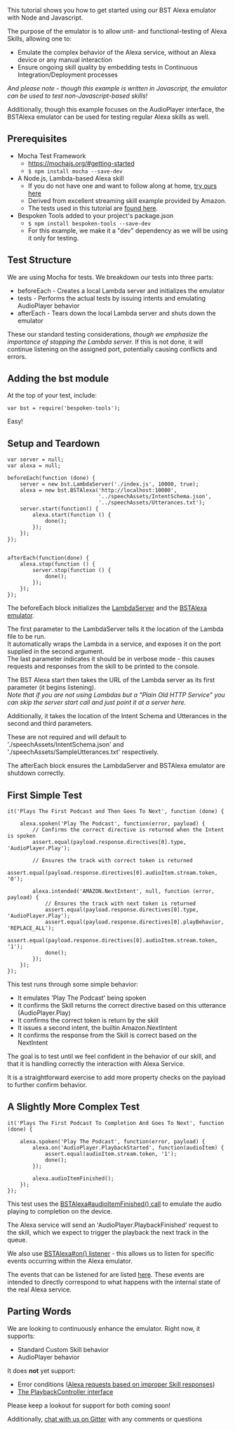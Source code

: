This tutorial shows you how to get started using our BST Alexa emulator with Node and Javascript.  

The purpose of the emulator is to allow unit- and functional-testing of Alexa Skills, 
allowing one to:

* Emulate the complex behavior of the Alexa service, without an Alexa device or any manual interaction
* Ensure ongoing skill quality by embedding tests in Continuous Integration/Deployment processes

*And please note - though this example is written in Javascript, the emulator can be used to test non-Javascript-based skills!*

Additionally, though this example focuses on the AudioPlayer interface, 
the BSTAlexa emulator can be used for testing regular Alexa skills as well.

## Prerequisites

* Mocha Test Framework
    * https://mochajs.org/#getting-started
    * `$ npm install mocha --save-dev`
* A Node.js, Lambda-based Alexa skill 
    * If you do not have one and want to follow along at home, [try ours here](https://github.com/bespoken/skill-sample-nodejs-audio-player)
    * Derived from excellent streaming skill example provided by Amazon.
    * The tests used in this tutorial are [found here](https://github.com/bespoken/skill-sample-nodejs-audio-player/blob/mainline/js/test/skillTest.js).
* Bespoken Tools added to your project's package.json
    * `$ npm install bespoken-tools --save-dev`
    * For this example, we make it a "dev" dependency as we will be using it only for testing.

## Test Structure

We are using Mocha for tests. We breakdown our tests into three parts:

* beforeEach - Creates a local Lambda server and initializes the emulator
* tests - Performs the actual tests by issuing intents and emulating AudioPlayer behavior
* afterEach - Tears down the local Lambda server and shuts down the emulator

These our standard testing considerations, *though we emphasize the importance of stopping the Lambda server.*
If this is not done, it will continue listening on the assigned port, potentially causing conflicts and errors.

## Adding the bst module
At the top of your test, include:
```
var bst = require('bespoken-tools');
```

Easy!

## Setup and Teardown

```
var server = null;
var alexa = null;

beforeEach(function (done) {
    server = new bst.LambdaServer('./index.js', 10000, true);
    alexa = new bst.BSTAlexa('http://localhost:10000',
                             '../speechAssets/IntentSchema.json',
                             '../speechAssets/Utterances.txt');
    server.start(function() {
        alexa.start(function () {
            done();
        });
    });
});


afterEach(function(done) {
    alexa.stop(function () {
        server.stop(function () {
            done();
        });
    });
});
```

The beforeEach block initializes the [LambdaServer](http://docs.bespoken.tools/en/latest/api/classes/lambdaserver.html) 
and the [BSTAlexa emulator](http://docs.bespoken.tools/en/latest/api/classes/bstalexa.html).

The first parameter to the LambdaServer tells it the location of the Lambda file to be run.  
It automatically wraps the Lambda in a service, and exposes it on the port supplied in the second argument.  
The last parameter indicates it should be in verbose mode - this causes requests and responses from the skill to be printed to the console.

The BST Alexa start then takes the URL of the Lambda server as its first parameter (it begins listening).  
*Note that if you are not using Lambdas but a "Plain Old HTTP Service" you can skip the server start call and just point it at a server here.*

Additionally, it takes the location of the Intent Schema and Utterances in the second and third parameters.

These are not required and will default to './speechAssets/IntentSchema.json' and './speechAssets/SampleUtterances.txt' respectively.

The afterEach block ensures the LambdaServer and BSTAlexa emulator are shutdown correctly.

## First Simple Test

```
it('Plays The First Podcast and Then Goes To Next', function (done) {

    alexa.spoken('Play The Podcast', function(error, payload) {
        // Confirms the correct directive is returned when the Intent is spoken
        assert.equal(payload.response.directives[0].type, 'AudioPlayer.Play');
        
        // Ensures the track with correct token is returned
        assert.equal(payload.response.directives[0].audioItem.stream.token, '0');

        alexa.intended('AMAZON.NextIntent', null, function (error, payload) {
            // Ensures the track with next token is returned    
            assert.equal(payload.response.directives[0].type, 'AudioPlayer.Play');
            assert.equal(payload.response.directives[0].playBehavior, 'REPLACE_ALL');
            assert.equal(payload.response.directives[0].audioItem.stream.token, '1');
            done();
        });
    });
});
```

This test runs through some simple behavior:

* It emulates 'Play The Podcast' being spoken
* It confirms the Skill returns the correct directive based on this utterance (AudioPlayer.Play)
* It confirms the correct token is return by the skill
* It issues a second intent, the builtin Amazon.NextIntent
* It confirms the response from the Skill is correct based on the NextIntent

The goal is to test until we feel confident in the behavior of our skill, and that it is handling correctly the interaction with Alexa Service.

It is a straightforward exercise to add more property checks on the payload to further confirm behavior.

## A Slightly More Complex Test

```
it('Plays The First Podcast To Completion And Goes To Next', function (done) {

    alexa.spoken('Play The Podcast', function(error, payload) {
        alexa.on('AudioPlayer.PlaybackStarted', function(audioItem) {
            assert.equal(audioItem.stream.token, '1');
            done();
        });

        alexa.audioItemFinished();
    });
});
```

This test uses the [BSTAlexa#audioItemFinished() call](http://docs.bespoken.tools/en/latest/api/classes/bstalexa.html#audioitemfinished) 
to emulate the audio playing to completion on the device.  

The Alexa service will send an 'AudioPlayer.PlaybackFinished' request to the skill, which we expect to trigger the playback the next track in the queue.  

We also use [BSTAlexa#on() listener](http://docs.bespoken.tools/en/latest/api/classes/bstalexa.html#on) - this allows us to listen for specific events occurring within the Alexa emulator. 

The events that can be listened for are listed [here](../api/classes/bstalexaevents.html). These events are intended to directly correspond to what happens with the internal state of the real Alexa service.

## Parting Words
We are looking to continuously enhance the emulator. Right now, it supports:

* Standard Custom Skill behavior
* AudioPlayer behavior

It does **not** yet support:

* Error conditions ([Alexa requests based on improper Skill responses](https://developer.amazon.com/public/solutions/alexa/alexa-skills-kit/docs/custom-audioplayer-interface-reference#systemexceptionencountered-request))
* [The PlaybackController interface](https://developer.amazon.com/public/solutions/alexa/alexa-skills-kit/docs/custom-playbackcontroller-interface-reference)

Please keep a lookout for support for both coming soon!

Additionally, [chat with us on Gitter](https://gitter.im/bespoken/bst) with any comments or questions